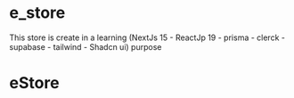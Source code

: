 # e_store

This store is create in a learning (NextJs 15 - ReactJp 19 - prisma - clerck - supabase - tailwind - Shadcn ui) purpose
# eStore
